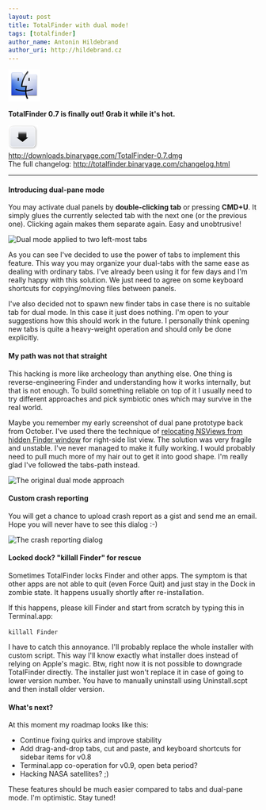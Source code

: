 ```yaml
---
layout: post
title: TotalFinder with dual mode!
tags: [totalfinder]
author_name: Antonin Hildebrand
author_uri: http://hildebrand.cz
---
```


<img src="/shared/img/icons/totalfinder-64.png" class="intro-icon"/>

**TotalFinder 0.7 is finally out! Grab it while it's hot.**

<div class="blog-download">
    <a class="download-link" href="http://downloads.binaryage.com/TotalFinder-0.7.dmg"><img src="/shared/img/small-download-button.png"/><div>http://downloads.binaryage.com/TotalFinder-0.7.dmg</div></a>
    <div class="download-note">The full changelog: <a href="http://totalfinder.binaryage.com/changelog.html">http://totalfinder.binaryage.com/changelog.html</a></div>
</div>

---

#### Introducing dual-pane mode

You may activate dual panels by **double-clicking tab** or pressing **CMD+U**. It simply glues the currently selected tab with the next one (or the previous one). Clicking again makes them separate again. Easy and unobtrusive!

<img class="blog-image-full-border" src="/images/totalfinder-dual-pane-mode.png" title="Dual mode applied to two left-most tabs">

As you can see I've decided to use the power of tabs to implement this feature. This way you may organize your dual-tabs with the same ease as dealing with ordinary tabs. I've already been using it for few days and I'm really happy with this solution. We just need to agree on some keyboard shortcuts for copying/moving files between panels.

I've also decided not to spawn new finder tabs in case there is no suitable tab for dual mode. In this case it just does nothing. I'm open to your suggestions how this should work in the future. I personally think opening new tabs is quite a heavy-weight operation and should only be done explicitly.

#### My path was not that straight

This hacking is more like archeology than anything else. One thing is reverse-engineering Finder and understanding how it works internally, but that is not enough. To build something reliable on top of it I usually need to try different approaches and pick symbiotic ones which may survive in the real world.

Maybe you remember my early screenshot of dual pane prototype back from October. I've used there the technique of [relocating NSViews from hidden Finder window](http://blog.binaryage.com/totalfinder-with-tabs) for right-side list view. The solution was very fragile and unstable. I've never managed to make it fully working. I would probably need to pull much more of my hair out to get it into good shape. I'm really glad I've followed the tabs-path instead.

<img class="blog-image-full" src="/images/totalfinder-old-dual-approach.png" title="The original dual mode approach">

#### Custom crash reporting

You will get a chance to upload crash report as a gist and send me an email. Hope you will never have to see this dialog :-)

<img class="blog-image" src="/images/new-crash-report-dialog.png" width="400" title="The crash reporting dialog">

#### Locked dock? "killall Finder" for rescue 

Sometimes TotalFinder locks Finder and other apps. The symptom is that other apps are not able to quit (even Force Quit) and just stay in the Dock in zombie state. It happens usually shortly after re-installation. 

If this happens, please kill Finder and start from scratch by typing this in Terminal.app:

`killall Finder`

I have to catch this annoyance. I'll probably replace the whole installer with custom script. This way I'll know exactly what installer does instead of relying on Apple's magic. Btw, right now it is not possible to downgrade TotalFinder directly. The installer just won't replace it in case of going to lower version number. You have to manually uninstall using Uninstall.scpt and then install older version.

#### What's next?

At this moment my roadmap looks like this:

* Continue fixing quirks and improve stability
* Add drag-and-drop tabs, cut and paste, and keyboard shortcuts for sidebar items for v0.8
* Terminal.app co-operation for v0.9, open beta period?
* Hacking NASA satellites? ;)

These features should be much easier compared to tabs and dual-pane mode. I'm optimistic. Stay tuned!